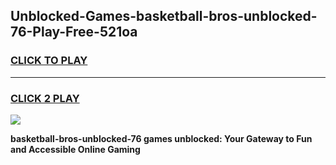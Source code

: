 
## Unblocked-Games-basketball-bros-unblocked-76-Play-Free-521oa
<h3>
<a href="https://premium76.site?title=basketball-bros-unblocked-76&ref=18A1">CLICK TO PLAY</a></h3>
<hr>

<h3>
<a href="https://premium76.site?title=basketball-bros-unblocked-76&ref=18A1">CLICK 2 PLAY</a>
  
</h3>

<a href="https://premium76.site?title=basketball-bros-unblocked-76&ref=18A1"><img src="https://clearcache.store/games.png"></a>


**basketball-bros-unblocked-76 games unblocked: Your Gateway to Fun and Accessible Online Gaming**
